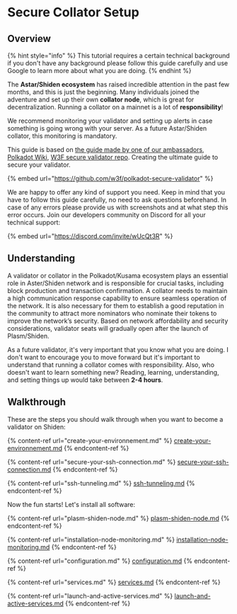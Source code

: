 # Secure Collator Setup

## Overview

{% hint style="info" %}
This tutorial requires a certain technical background if you don't have any background please follow this guide carefully and use Google to learn more about what you are doing.
{% endhint %}

The **Astar/Shiden ecosystem** has raised incredible attention in the past few months, and this is just the beginning. Many individuals joined the adventure and set up their own **collator node**, which is great for decentralization. Running a collator on a mainnet is a lot of **responsibility**!

We recommend monitoring your validator and setting up alerts in case something is going wrong with your server. As a future Astar/Shiden collator, this monitoring is mandatory.&#x20;

This guide is based on [the guide made by one of our ambassadors](https://bldstackingnode.medium.com/monitoring-substrate-node-polkadot-kusama-parachains-validator-guide-922734ea4cdb#efff), [Polkadot Wiki](https://wiki.polkadot.network/docs/en/maintain-guides-how-to-monitor-your-node), [W3F secure validator repo](https://github.com/w3f/polkadot-secure-validator). Creating the ultimate guide to secure your validator.

{% embed url="https://github.com/w3f/polkadot-secure-validator" %}

We are happy to offer any kind of support you need. Keep in mind that you have to follow this guide carefully, no need to ask questions beforehand. In case of any errors please provide us with screenshots and at what step this error occurs. Join our developers community on Discord for all your technical support:

{% embed url="https://discord.com/invite/wUcQt3R" %}



## Understanding

A validator or collator in the Polkadot/Kusama ecosystem plays an essential role in Aster/Shiden network and is responsible for crucial tasks, including block production and transaction confirmation. A collator needs to maintain a high communication response capability to ensure seamless operation of the network. It is also necessary for them to establish a good reputation in the community to attract more nominators who nominate their tokens to improve the network’s security. Based on network affordability and security considerations, validator seats will gradually open after the launch of Plasm/Shiden.

As a future validator, it's very important that you know what you are doing. I don't want to encourage you to move forward but it's important to understand that running a collator comes with responsibility. Also, who doesn't want to learn something new? Reading, learning, understanding, and setting things up would take between **2-4 hours**.&#x20;

## Walkthrough

These are the steps you should walk through when you want to become a validator on Shiden:

{% content-ref url="create-your-environnement.md" %}
[create-your-environnement.md](create-your-environnement.md)
{% endcontent-ref %}

{% content-ref url="secure-your-ssh-connection.md" %}
[secure-your-ssh-connection.md](secure-your-ssh-connection.md)
{% endcontent-ref %}

{% content-ref url="ssh-tunneling.md" %}
[ssh-tunneling.md](ssh-tunneling.md)
{% endcontent-ref %}

Now the fun starts! Let's install all software:

{% content-ref url="plasm-shiden-node.md" %}
[plasm-shiden-node.md](plasm-shiden-node.md)
{% endcontent-ref %}

{% content-ref url="installation-node-monitoring.md" %}
[installation-node-monitoring.md](installation-node-monitoring.md)
{% endcontent-ref %}

{% content-ref url="configuration.md" %}
[configuration.md](configuration.md)
{% endcontent-ref %}

{% content-ref url="services.md" %}
[services.md](services.md)
{% endcontent-ref %}

{% content-ref url="launch-and-active-services.md" %}
[launch-and-active-services.md](launch-and-active-services.md)
{% endcontent-ref %}
